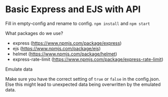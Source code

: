 # Basic Express and EJS with API

Fill in empty-config and rename to config.
`npm install` and `npm start`

What packages do we use?
- express (https://www.npmjs.com/package/express)
- ejs (https://www.npmjs.com/package/ejs)
- helmet (https://www.npmjs.com/package/helmet)
- express-rate-limit (https://www.npmjs.com/package/express-rate-limit)

Emulate data

Make sure you have the correct setting of `true` or `false` in the config.json. Else this might lead to unexpected data being overwritten by the emulated data. 